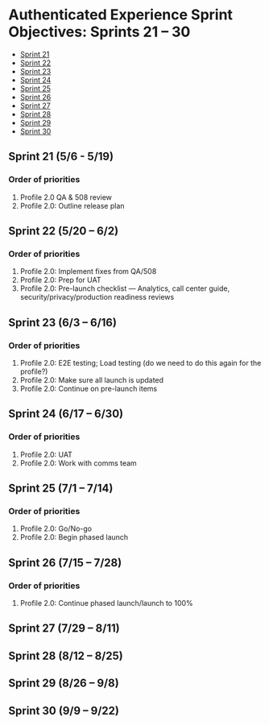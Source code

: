 # Authenticated Experience Sprint Objectives: Sprints 21 – 30

- [Sprint 21](#sprint-21-56---519)
- [Sprint 22](#sprint-22-520--62)
- [Sprint 23](#sprint-23-63--616)
- [Sprint 24](#sprint-24-617--630)
- [Sprint 25](#sprint-25-71--714)
- [Sprint 26](#sprint-26-715--728)
- [Sprint 27](#sprint-27-729--811)
- [Sprint 28](#sprint-28-812--825)
- [Sprint 29](#sprint-29-826--98)
- [Sprint 30](#sprint-30-99--922)

## Sprint 21 (5/6 - 5/19)

### Order of priorities

1. Profile 2.0 QA & 508 review
2. Profile 2.0: Outline release plan

## Sprint 22 (5/20 – 6/2)

### Order of priorities

1. Profile 2.0: Implement fixes from QA/508
2. Profile 2.0: Prep for UAT
3. Profile 2.0: Pre-launch checklist — Analytics, call center guide, security/privacy/production readiness reviews

## Sprint 23 (6/3 – 6/16)

### Order of priorities

1. Profile 2.0: E2E testing; Load testing (do we need to do this again for the profile?)
2. Profile 2.0: Make sure all launch is updated
3. Profile 2.0: Continue on pre-launch items

## Sprint 24 (6/17 – 6/30)

### Order of priorities

1. Profile 2.0: UAT
2. Profile 2.0: Work with comms team

## Sprint 25 (7/1 – 7/14)

### Order of priorities

1. Profile 2.0: Go/No-go
2. Profile 2.0: Begin phased launch

## Sprint 26 (7/15 – 7/28)

### Order of priorities

1. Profile 2.0: Continue phased launch/launch to 100%

## Sprint 27 (7/29 – 8/11)

## Sprint 28 (8/12 – 8/25)

## Sprint 29 (8/26 – 9/8)

## Sprint 30 (9/9 – 9/22)
